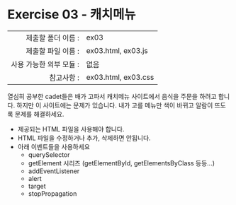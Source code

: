 # Exercise 03 - 캐치메뉴

|                      |                      |
| --------------------:| -------------------- |
|   제출할 폴더 이름 :     |  ex03                |
|   제출할 파일 이름 :     |  ex03.html, ex03.js |
|   사용 가능한 외부 모듈 : |  없음                 |
|   참고사항 :           |  ex03.html, ex03.css |


열심히 공부한 cadet들은 배가 고파서 캐치메뉴 사이트에서 음식을 주문을 하려고 합니다. 하지만 이 사이트에는 문제가 있습니다. 내가 고를 메뉴만 색이 바뀌고 알람이 뜨도록 문제를 해결하세요.

+ 제공되는 HTML 파일을 사용해야 합니다.
+ HTML 파일을 수정하거나 추가, 삭제하면 안됩니다.
+ 아래 이벤트들을 사용하세요
  + querySelector
  + getElement 시리즈 (getElementById, getElementsByClass 등등...)
  + addEventListener
  + alert
  + target
  + stopPropagation
